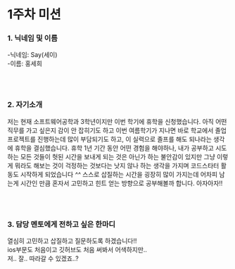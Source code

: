 # 1주차 미션

### 1. 닉네임 및 이름

-닉네임: Say(세이)  
-이름: 홍세희

<br></br>

### 2. 자기소개
저는 현재 소프트웨어공학과 3학년이지만 이번 학기에 휴학을 신청했습니다. 아직 어떤 직무를 가고 싶은지 감이 안 잡히기도 하고 이번 여름학기가 지나면 바로 학교에서 졸업프로젝트를 진행하는데 많이 부담되기도 하고, 이 실력으로 졸프를 해도 되나라는 생각에 휴학을 결심했습니다. 휴학 1년 기간 동안 어떤 경험을 해야하나, 내가 공부하고 시도하는 모든 것들이 헛된 시간을 보내게 되는 것은 아닌가 하는 불안감이 있지만 그냥 이렇게 뭐라도 해보는 것이 걱정하는 것보다는 낫지 않나 하는 생각을 가지며 코드스타터 활동도 시작하게 되었습니다 *^^* 스스로 삽질하는 시간을 굉장히 많이 가지는데 어차피 남는게 시간인 만큼 혼자서 고민하고 힌트 얻는 방향으로 공부해볼까 합니다. 아자아자!!

<br></br>

### 3. 담당 멘토에게 전하고 싶은 한마디
열심히 고민하고 삽질하고 질문하도록 하겠습니다!!  
ios부문도 처음이고 깃허브도 처음 써봐서 어색하지만..  
저.. 잘.. 따라갈 수 있겠죠..?  












